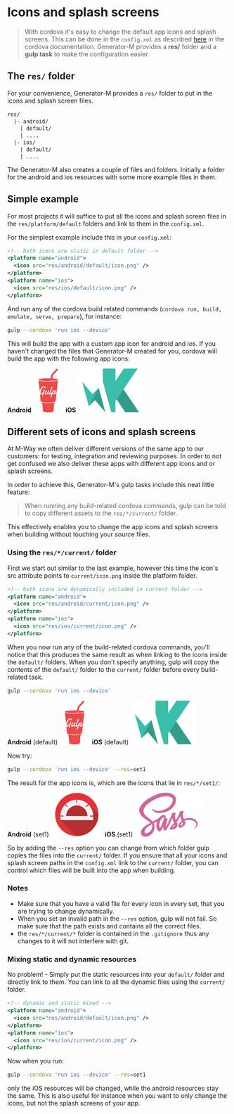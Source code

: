 # Icons and splash screens

> With cordova it's easy to change the default app icons and splash screens. This can be done in the `config.xml` as described [here](http://cordova.apache.org/docs/en/edge/config_ref_images.md.html#Icons%20and%20Splash%20Screens) in the cordova documentation. Generator-M provides a **res/** folder and a **gulp task** to make the configuration easier.

## The `res/` folder
For your convenience, Generator-M provides a `res/` folder to put in the icons and splash screen files.

```
res/
  |- android/
    | default/
    | ....
  |- ios/
    | default/
    | ....
```

The Generator-M also creates a couple of files and folders. Initially a folder for the android and ios resources with some more example files in them.

## Simple example
For most projects it will suffice to put all the icons and splash screen files in the `res/platform/default` folders and link to them in the `config.xml`.

For the simplest example include this in your `config.xml`:

```xml
<!-- both icons are static in default folder -->
<platform name="android">
  <icon src="res/android/default/icon.png" />
</platform>
<platform name="ios">
  <icon src="res/ios/default/icon.png" />
</platform>
```
And run any of the cordova build related commands (`cordova run, build, emulate, serve, prepare`), for instance:

```sh
gulp --cordova 'run ios --device'
```

This will build the app with a custom app icon for android and ios. If you haven't changed the files that Generator-M created for you, cordova will build the app with the following app icons:

**Android**
<img height="100px" src="../../generators/app/templates/res/android/default/icon.png" />
**iOS**
<img height="100px" src="../../generators/app/templates/res/ios/default/icon.png" />


## Different sets of icons and splash screens
At M-Way we often deliver different versions of the same app to our customers: for testing, integration and reviewing purposes. In order to not get confused we also deliver these apps with different app icons and or splash screens.

In order to achieve this, Generator-M's gulp tasks include this neat little feature:

> When running any build-related cordova commands, gulp can be told to copy different assets to the `res/*/current/` folder.

This effectively enables you to change the app icons and splash screens when building without touching your source files.

### Using the `res/*/current/` folder
First we start out similar to the last example, however this time the icon's src attribute points to `current/icon.png` inside the platform folder.

```xml
<!-- both icons are dynamically included in current folder -->
<platform name="android">
  <icon src="res/android/current/icon.png" />
</platform>
<platform name="ios">
  <icon src="res/ios/current/icon.png" />
</platform>
```

When you now run any of the build-related cordova commands, you'll notice that this produces the same result as when linking to the icons inside the `default/` folders. When you don't specify anything, gulp will copy the contents of the `default/` folder to the `current/` folder before every build-related task.
```sh
gulp --cordova 'run ios --device'
```
**Android** (default)
<img height="100px" src="../../generators/app/templates/res/android/default/icon.png" />
**iOS** (default)
<img height="100px" src="../../generators/app/templates/res/ios/default/icon.png" />

Now try:
```sh
gulp --cordova 'run ios --device' --res=set1
```

The result for the app icons is, which are the icons that lie in `res/*/set1/`:

**Android** (set1)
<img height="100px" src="../../generators/app/templates/res/android/set1/icon.png" />
**iOS** (set1)
<img height="100px" src="../../generators/app/templates/res/ios/set1/icon.png" />

So by adding the `--res` option you can change from which folder gulp copies the files into the `current/` folder. If you ensure that all your icons and splash screen paths in the `config.xml` link to the `current/` folder, you can control which files will be built into the app when building.

### Notes
- Make sure that you have a valid file for every icon in every set, that you are trying to change dynamically.
- When you set an invalid path in the `--res` option, gulp will not fail. So make sure that the path exists and contains all the correct files.
- the `res/*/current/*` folder is contained in the `.gitignore` thus any changes to it will not interfere with git.

### Mixing static and dynamic resources
No problem! - Simply put the static resources into your `default/` folder and directly link to them. You can link to all the dynamic files using the `current/` folder.

```xml
<!-- dynamic and static mixed -->
<platform name="android">
  <icon src="res/android/default/icon.png" />
</platform>
<platform name="ios">
  <icon src="res/ios/current/icon.png" />
</platform>
```

Now when you run:
```sh
gulp --cordova 'run ios --device' --res=set1
```
only the iOS resources will be changed, while the android resources stay the same. This is also useful for instance when you want to only change the icons, but not the splash screens of your app.
